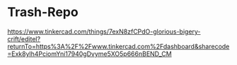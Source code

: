 # Trash-Repo



https://www.tinkercad.com/things/7exN8zfCPdO-glorious-bigery-crift/editel?returnTo=https%3A%2F%2Fwww.tinkercad.com%2Fdashboard&sharecode=Exk8ylh4PciomYni17940gDvyme5XO5p666nBEND_CM
